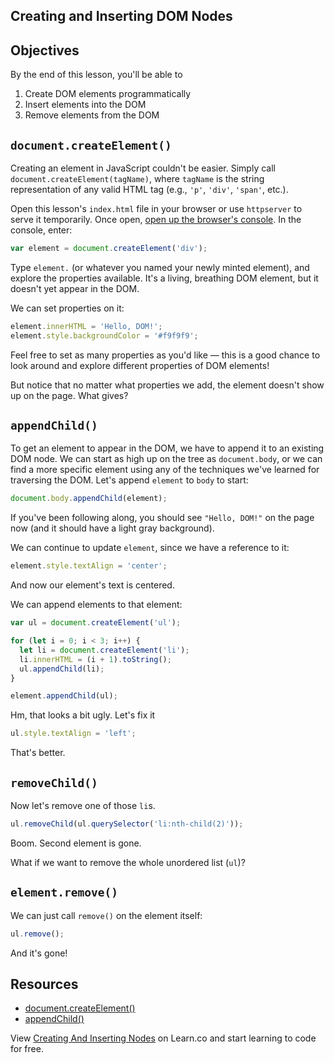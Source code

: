 
## Creating and Inserting DOM Nodes

## Objectives

By the end of this lesson, you'll be able to

1.  Create DOM elements programmatically
2.  Insert elements into the DOM
3.  Remove elements from the DOM

## `document.createElement()`

Creating an element in JavaScript couldn't be easier. Simply call
`document.createElement(tagName)`, where `tagName` is the string representation
of any valid HTML tag (e.g., `'p'`, `'div'`, `'span'`, etc.).

Open this lesson's `index.html` file in your browser or use `httpserver` to
serve it temporarily. Once open,
[open up the browser's console][openconsole]. In the console, enter:

```javascript
var element = document.createElement('div');
```

Type `element.` (or whatever you named your newly minted element), and explore
the properties available. It's a living, breathing DOM element, but it doesn't
yet appear in the DOM.

We can set properties on it:

```javascript
element.innerHTML = 'Hello, DOM!';
element.style.backgroundColor = '#f9f9f9';
```

Feel free to set as many properties as you'd like — this is a good chance to
look around and explore different properties of DOM elements!

But notice that no matter what properties we add, the element doesn't show up on
the page. What gives?

## `appendChild()`

To get an element to appear in the DOM, we have to append it to an existing DOM
node. We can start as high up on the tree as `document.body`, or we can find a
more specific element using any of the techniques we've learned for traversing
the DOM. Let's append `element` to `body` to start:

```javascript
document.body.appendChild(element);
```

If you've been following along, you should see `"Hello, DOM!"` on the page now
(and it should have a light gray background).

We can continue to update `element`, since we have a reference to it:

```javascript
element.style.textAlign = 'center';
```

And now our element's text is centered.

We can append elements to that element:

```javascript
var ul = document.createElement('ul');

for (let i = 0; i < 3; i++) {
  let li = document.createElement('li');
  li.innerHTML = (i + 1).toString();
  ul.appendChild(li);
}

element.appendChild(ul);
```

Hm, that looks a bit ugly. Let's fix it

```javascript
ul.style.textAlign = 'left';
```

That's better.

## `removeChild()`

Now let's remove one of those `li`s.

```javascript
ul.removeChild(ul.querySelector('li:nth-child(2)'));
```

Boom. Second element is gone.

What if we want to remove the whole unordered list (`ul`)?

## `element.remove()`

We can just call `remove()` on the element itself:

```javascript
ul.remove();
```

And it's gone!

## Resources

- [document.createElement()](https://developer.mozilla.org/en-US/docs/Web/API/Document/createElement)
- [appendChild()](https://developer.mozilla.org/en-US/docs/Web/API/Node/appendChild)

[openconsole]: https://developers.google.com/web/tools/chrome-devtools/console/

<p class='util--hide'>View <a href='https://learn.co/lessons/creating-and-inserting-dom-nodes'>Creating And Inserting Nodes</a> on Learn.co and start learning to code for free.</p>
